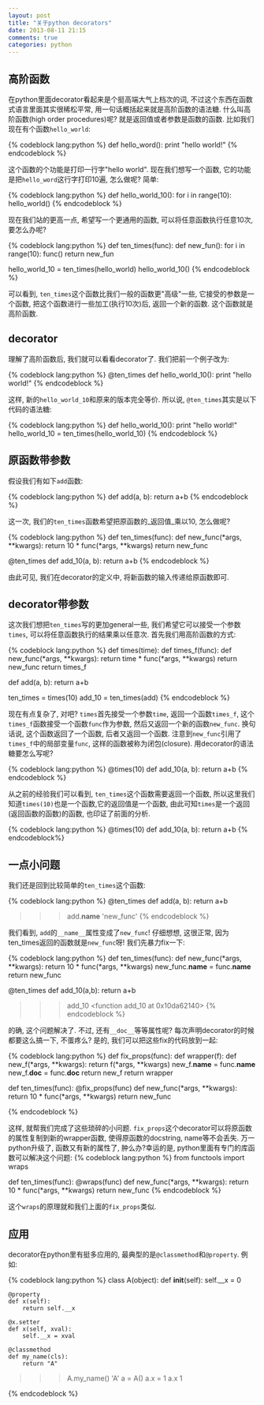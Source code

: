 ```yaml
---
layout: post
title: "关于python decorators"
date: 2013-08-11 21:15
comments: true
categories: python
---
```


## 高阶函数
在python里面decorator看起来是个挺高端大气上档次的词, 不过这个东西在函数式语言里面其实很稀松平常, 用一句话概括起来就是高阶函数的语法糖.
什么叫高阶函数(high order procedures)呢? 就是返回值或者参数是函数的函数. 比如我们现在有个函数`hello_world`:

{% codeblock lang:python %}
def hello_word():
    print "hello world!"
{% endcodeblock %}

这个函数的个功能是打印一行字"hello world". 现在我们想写一个函数, 它的功能是把`hello_word`这行字打印10遍, 怎么做呢? 简单:

{% codeblock lang:python %}
def hello_world_10():
    for i in range(10):
        hello_world()
{% endcodeblock %}

现在我们站的更高一点, 希望写一个更通用的函数, 可以将任意函数执行任意10次, 要怎么办呢?

{% codeblock lang:python %}
def ten_times(func):
    def new_fun():
        for i in range(10):
            func()
    return new_fun

hello_world_10 = ten_times(hello_world)
hello_world_10()
{% endcodeblock %}

可以看到, `ten_times`这个函数比我们一般的函数更"高级"一些, 它接受的参数是一个函数, 把这个函数进行一些加工(执行10次)后, 返回一个新的函数.
这个函数就是高阶函数.

## decorator
理解了高阶函数后, 我们就可以看看decorator了. 我们把前一个例子改为:

{% codeblock lang:python %}
@ten_times
def hello_world_10():
    print "hello world!"
{% endcodeblock %}

这样, 新的`hello_world_10`和原来的版本完全等价. 所以说, `@ten_times`其实是以下代码的语法糖:

{% codeblock lang:python %}
def hello_world_10():
    print "hello world!"
hello_world_10 = ten_times(hello_world_10)
{% endcodeblock %}

## 原函数带参数
假设我们有如下`add`函数:

{% codeblock lang:python %}
def add(a, b):
    return a+b
{% endcodeblock %}

这一次, 我们的`ten_times`函数希望把原函数的_返回值_乘以10, 怎么做呢?

{% codeblock lang:python %}
def ten_times(func):
    def new_func(*args, **kwargs):
        return 10 * func(*args, **kwargs)
    return new_func

@ten_times
def add_10(a, b):
    return a+b
{% endcodeblock %}

由此可见, 我们在decorator的定义中, 将新函数的输入传递给原函数即可.

## decorator带参数
这次我们想把`ten_times`写的更加general一些, 我们希望它可以接受一个参数`times`, 可以将任意函数执行的结果乘以任意次. 首先我们用高阶函数的方式:

{% codeblock lang:python %}
def times(time):
    def times_f(func):
        def new_func(*args, **kwargs):
            return time * func(*args, **kwargs)
        return new_func
    return times_f

def add(a, b):
    return a+b

ten_times = times(10)
add_10 = ten_times(add)
{% endcodeblock %}

现在有点复杂了, 对吧? `times`首先接受一个参数`time`, 返回一个函数`times_f`, 这个`times_f`函数接受一个函数`func`作为参数, 然后又返回一个新的函数`new_func`. 换句话说, 这个函数返回了一个函数, 后者又返回一个函数.
注意到`new_func`引用了`times_f`中的局部变量`func`, 这样的函数被称为闭包(closure). 用decorator的语法糖要怎么写呢?

{% codeblock lang:python %}
@times(10)
def add_10(a, b):
    return a+b
{% endcodeblock %}

从之前的经验我们可以看到, `ten_times`这个函数需要返回一个函数, 所以这里我们知道`times(10)`也是一个函数,它的返回值是一个函数, 由此可知`times`是一个返回(返回函数的函数)的函数, 也印证了前面的分析.

{% codeblock lang:python %}
@times(10)
def add_10(a, b):
    return a+b
{% endcodeblock%}

## 一点小问题
我们还是回到比较简单的`ten_times`这个函数:

{% codeblock lang:python %}
@ten_times
def add(a, b):
    return a+b
 
>>> add.__name__
'new_func'
{% endcodeblock %}

我们看到, `add`的`__name__`属性变成了`new_func`! 仔细想想, 这很正常, 因为ten_times返回的函数就是`new_func`呀! 我们先暴力fix一下:

{% codeblock lang:python %}
def ten_times(func):
    def new_func(*args, **kwargs):
        return 10 * func(*args, **kwargs)
    new_func.__name__ = func.__name__
    return new_func

@ten_times
def add_10(a,b):
    return a+b

>>> add_10
<function add_10 at 0x10da62140>
{% endcodeblock %}

的确, 这个问题解决了. 不过, 还有`__doc__`等等属性呢?  每次声明decorator的时候都要这么搞一下, 不蛋疼么?
是的, 我们可以把这些fix的代码放到一起:

{% codeblock lang:python %}
def fix_props(func):
    def wrapper(f):
        def new_f(*args, **kwargs):
            return f(*args, **kwargs)
        new_f.__name__ = func.__name__
        new_f.__doc__ = func.__doc__
        return new_f
    return wrapper


def ten_times(func):
    @fix_props(func)
    def new_func(*args, **kwargs):
        return 10 * func(*args, **kwargs)
    return new_func

{% endcodeblock %}

这样, 就帮我们完成了这些琐碎的小问题. `fix_props`这个decorator可以将原函数的属性复制到新的wrapper函数, 使得原函数的docstring, name等不会丢失.
万一python升级了, 函数又有新的属性了, 肿么办?幸运的是, python里面有专门的库函数可以解决这个问题:
{% codeblock lang:python %}
from functools import wraps

def ten_times(func):
    @wraps(func)
    def new_func(*args, **kwargs):
        return 10 * func(*args, **kwargs)
    return new_func
{% endcodeblock %}

这个`wraps`的原理就和我们上面的`fix_props`类似.

## 应用
decorator在python里有挺多应用的, 最典型的是`@classmethod`和`@property`. 例如:

{% codeblock lang:python %}
class A(object):
    def __init__(self):
        self.__x = 0

    @property
    def x(self):
        return self.__x

    @x.setter
    def x(self, xval):
        self.__x = xval

    @classmethod
    def my_name(cls):
        return "A"

>>> A.my_name()
'A'
>>> a = A()
>>> a.x = 1
>>> a.x
1

{% endcodeblock %}
